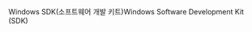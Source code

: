 <span data-ttu-id="317a3-101">Windows SDK(소프트웨어 개발 키트)</span><span class="sxs-lookup"><span data-stu-id="317a3-101">Windows Software Development Kit (SDK)</span></span>